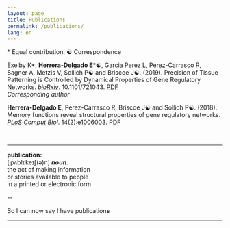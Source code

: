 ```yaml
---
layout: page
title: Publications
permalink: /publications/
lang: en
---
```


\* Equal contribution, ☯ Correspondence

Exelby K\*, **Herrera-Delgado E**\*☯, Garcia Perez L, Perez-Carrasco R, Sagner A, Metzis V, Sollich P☯ and Briscoe J☯. (2019). Precision of Tissue Patterning is Controlled by Dynamical Properties of Gene Regulatory Networks. [*bioRxiv*](https://doi.org/10.1101/721043). 10.1101/721043. [PDF]({{edgar-hd.github.io}}/assets/papers/721043.full.pdf)<br/>
*Corresponding author*

**Herrera-Delgado E**, Perez-Carrasco R, Briscoe J☯ and Sollich P☯. (2018). Memory functions reveal structural properties of gene regulatory networks. [*PLoS Comput Biol*](https://doi.org/10.1371/journal.pcbi.1006003). 14(2):e1006003. [PDF]({{edgar-hd.github.io}}/assets/papers/journal.pcbi.1006003.pdf)


<br/>


---

**publication:**<br/>
[ˌpʌblɪˈkeɪʃ(ə)n] ***noun***.<br/>
the act of making information<br/>
or stories available to people<br/>
in a printed or electronic form

--

So I can now say I have publication***s***

---